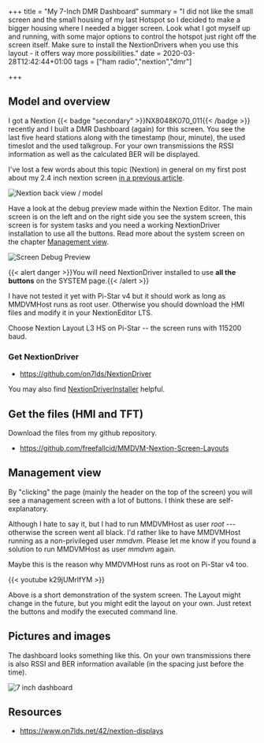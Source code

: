 +++
title = "My 7-Inch DMR Dashboard"
summary = "I did not like the small screen and the small housing of my last Hotspot so I decided to make a bigger housing where I needed a bigger screen. Look what I got myself up and running, with some major options to control the hotspot just right off the screen itself. Make sure to install the NextionDrivers when you use this layout - it offers way more possibilities."
date = 2020-03-28T12:42:44+01:00
tags = ["ham radio","nextion","dmr"]

+++

## Model and overview

I got a Nextion {{< badge "secondary" >}}NX8048K070_011{{< /badge >}} recently
and I built a DMR Dashboard (again) for this screen. You see the last five
heard stations along with the timestamp (hour, minute), the used timeslot and
the used talkgroup. For your own transmissions the RSSI information as well as
the calculated BER will be displayed.

I've lost a few words about this topic (Nextion) in general on my first post
about my 2.4 inch nextion screen
[in a previous article](/blog/nextion-dmr-last-heard-dashboard/#the-editor).

![Nextion back view / model](/images/post/2020/03/nxt07_00.jpg)

Have a look at the debug preview made within the Nextion Editor. The main screen
is on the left and on the right side you see the system screen, this screen is
for system tasks and you need a working NextionDriver installation to use all
the buttons. Read more about the system screen on the chapter
[Management view](#management-view).

![Screen Debug Preview](/images/post/2020/03/nxt07_01.png)

{{< alert danger >}}You will need NextionDriver installed to use
<strong>all the buttons</strong> on the SYSTEM page.{{< /alert >}}

I have not tested it yet with Pi-Star v4 but it should work as long as MMDVMHost
runs as root user. Otherwise you should download the HMI files and modify it
in your NextionEditor LTS.

Choose Nextion Layout L3 HS on Pi-Star -- the screen runs with 115200 baud.

### Get NextionDriver

- https://github.com/on7lds/NextionDriver

You may also find [NextionDriverInstaller] helpful.

[NextionDriverInstaller]: https://github.com/on7lds/NextionDriverInstaller

## Get the files (HMI and TFT)

Download the files from my github repository.

- https://github.com/freefallcid/MMDVM-Nextion-Screen-Layouts

## Management view

By "clicking" the page (mainly the header on the top of the screen) you will see
a management screen with a lot of buttons. I think these are self-explanatory.

Although I hate to say it, but I had to run MMDVMHost as user *root* ---
otherwise the screen went all black. I'd rather like to have MMDVMHost running
as a non-privileged user *mmdvm*. Please let me know if you found a solution to
run MMDVMHost as user *mmdvm* again.

Maybe this is the reason why MMDVMHost runs as root on Pi-Star v4 too.

{{< youtube k29jUMrlfYM >}}

Above is a short demonstration of the system screen. The Layout might change
in the future, but you might edit the layout on your own. Just retext the
buttons and modify the executed command line.

## Pictures and images

The dashboard looks something like this. On your own transmissions there is also
RSSI and BER information available (in the spacing just before the time).

![7 inch dashboard](/images/post/2020/03/nxt07_02.jpg)

## Resources

- https://www.on7lds.net/42/nextion-displays
